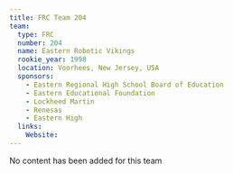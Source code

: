 ```yaml
---
title: FRC Team 204
team:
  type: FRC
  number: 204
  name: Eastern Robotic Vikings
  rookie_year: 1998
  location: Voorhees, New Jersey, USA
  sponsors:
    - Eastern Regional High School Board of Education
    - Eastern Educational Foundation
    - Lockheed Martin
    - Renesas
    - Eastern High
  links:
    Website: 
---
```

No content has been added for this team